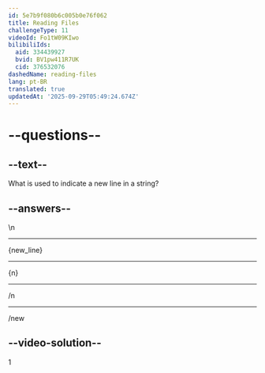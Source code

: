 ```yaml
---
id: 5e7b9f080b6c005b0e76f062
title: Reading Files
challengeType: 11
videoId: Fo1tW09KIwo
bilibiliIds:
  aid: 334439927
  bvid: BV1pw411R7UK
  cid: 376532076
dashedName: reading-files
lang: pt-BR
translated: true
updatedAt: '2025-09-29T05:49:24.674Z'
---
```


# --questions--

## --text--

What is used to indicate a new line in a string?

## --answers--

\\n

---

{new_line}

---

{n}

---

/n

---

/new

## --video-solution--

1


